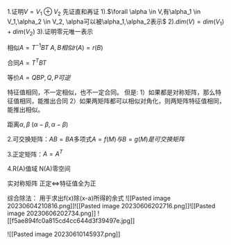 1.证明$V=V_1 \oplus V_2$
先证直和再证
1).$\forall \alpha \in V,有\alpha_1 \in V_1,\alpha_2 \in V_2, \alpha可以被\alpha_1,\alpha_2表示$
2).$dim(V)=dim(V_1)+dim(V_2)$
3).证明零元唯一表示

相似$A=T^{-1}BT$ $A,B相似 r(A)=r(B)$

合同$A=T^TBT$

等价$A=QBP,Q,P可逆$


特征值相同，不一定相似，也不一定合同。
但是:
1）如果都是对称矩阵，那么特征值相同，能推出合同
2）如果两矩阵都可以相似对角化，则两矩阵特征值相同，能推出相似。

距离$\alpha , \beta$
$(\alpha-\beta,\alpha-\beta)$



2.可交换矩阵：$AB=BA$多项式$A=f(M)与B=g(M)是可交换矩阵$

3.正定矩阵：$A=A^T$

4.R(A)值域
N(A)零空间

实对称矩阵
正定$\Leftrightarrow$特征值全为正


综合除法：
用于求出f(x)除(x-a)所得的余式
![[Pasted image 20230604210816.png]]![[Pasted image 20230606202716.png]]![[Pasted image 20230606202734.png]]
![[f5ae894fc0a815cd4cc644d3f39497e.jpg]]

![[Pasted image 20230610145937.png]]